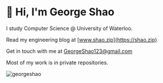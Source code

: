 # 👋 Hi, I'm George Shao 

I study Computer Science @ University of Waterloo.

Read my engineering blog at [www.shao.zip](https://shao.zip)

Get in touch with me at [GeorgeShao123@gmail.com](mailto:GeorgeShao123@gmail.com)

Most of my work is in private repositories.

<img src="https://komarev.com/ghpvc/?username=georgeshao" alt="georgeshao" />
